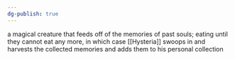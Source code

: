 ```yaml
---
dg-publish: true
---
```

 a magical creature that feeds off of the memories of past souls; eating until they cannot eat any more, in which case [[Hysteria]] swoops in and harvests the collected memories and adds them to his personal collection 